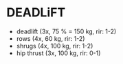 # DEADLiFT
* deadlift (3x, 75 % = 150 kg, rir: 1-2)
* rows (4x, 60 kg, rir: 1-2)
* shrugs (4x, 100 kg, rir: 1-2)
* hip thrust (3x, 100 kg, rir: 0-1)
